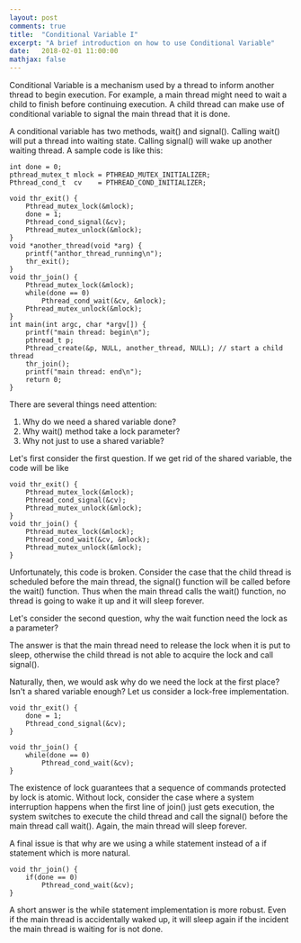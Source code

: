 ```yaml
---
layout: post
comments: true
title:  "Conditional Variable I"
excerpt: "A brief introduction on how to use Conditional Variable"
date:   2018-02-01 11:00:00
mathjax: false
---
```


Conditional Variable is a mechanism used by a thread to inform another thread to begin execution. For example, a main thread might need to wait a child to finish before continuing execution. A child thread can make use of conditional variable to signal the main thread that it is done.



A conditional variable has two methods, wait() and signal(). Calling wait() will put a thread into waiting state. Calling signal() will wake up another waiting thread. A sample code is like this:

    int done = 0;
    pthread_mutex_t mlock = PTHREAD_MUTEX_INITIALIZER;
    Pthread_cond_t  cv    = PTHREAD_COND_INITIALIZER;
    
    void thr_exit() {
        Pthread_mutex_lock(&mlock);
        done = 1;
        Pthread_cond_signal(&cv);
        Pthread_mutex_unlock(&mlock);
    }
    void *another_thread(void *arg) {
        printf("anthor_thread_running\n");
        thr_exit();
    }
    void thr_join() {
        Pthread_mutex_lock(&mlock);
        while(done == 0)
        	Pthread_cond_wait(&cv, &mlock);
        Pthread_mutex_unlock(&mlock);
    }
    int main(int argc, char *argv[]) {
        printf("main thread: begin\n");
        pthread_t p;
        Pthread_create(&p, NULL, another_thread, NULL); // start a child thread
        thr_join();
        printf("main thread: end\n");
        return 0;
    }



There are several things need attention:

1. Why do we need a shared variable done?
2. Why wait() method take a lock parameter?
3. Why not just to use a shared variable?



Let's first consider the first question. If we get rid of the shared variable, the code will be like

    void thr_exit() {
        Pthread_mutex_lock(&mlock);
        Pthread_cond_signal(&cv);
        Pthread_mutex_unlock(&mlock);
    }
    void thr_join() {
        Pthread_mutex_lock(&mlock);
        Pthread_cond_wait(&cv, &mlock);
        Pthread_mutex_unlock(&mlock);
    }

Unfortunately, this code is broken. Consider the case that the child thread is scheduled before the main thread, the signal() function will be called before the wait() function. Thus when the main thread calls the wait() function, no thread is going to wake it up and it will sleep forever.



Let's consider the second question, why the wait function need the lock as a parameter?

 The answer is that the main thread need to release the lock  when it is put to sleep, otherwise the child thread is not able to acquire the lock and call signal().



Naturally, then, we would ask why do we need the lock at the first place? Isn't a shared variable enough? Let us consider a lock-free implementation.

    void thr_exit() {
        done = 1;
        Pthread_cond_signal(&cv);
    }
    
    void thr_join() {
        while(done == 0)
        	Pthread_cond_wait(&cv);
    }

The existence of lock guarantees that a sequence of commands protected by lock is atomic.  Without lock, consider the case where a system interruption happens when the first line of join() just gets execution,  the system switches to execute the child thread and call the signal() before the main thread call wait(). Again, the main thread will sleep forever.



A final issue is that why are we using a while statement instead of a if statement which is more natural. 

    void thr_join() {
        if(done == 0)
        	Pthread_cond_wait(&cv);
    }

A short answer is the while statement implementation is more robust. Even if the main thread is accidentally waked up,  it will sleep again if the incident the main thread is waiting for is not done. 
